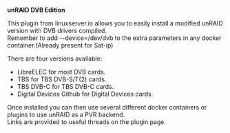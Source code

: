 **unRAID DVB Edition**

This plugin from linuxserver.io allows you to easily install a modified unRAID version with DVB drivers compiled.  
Remember to add --device=/dev/dvb to the extra parameters in any docker container.(Already present for Sat-ip)

There are four versions available:  
* LibreELEC for most DVB cards.  
* TBS for TBS DVB-S/T(2) cards.  
* TBS DVB-C for TBS DVB-C cards.  
* Digital Devices Github for Digital Devices cards.  
		
Once installed you can then use several different docker containers or plugins to use unRAID as a PVR backend.  
Links are provided to useful threads on the plugin page.
